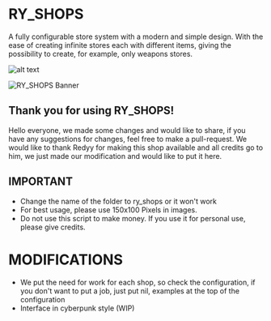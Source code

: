 # RY_SHOPS
A fully configurable store system with a modern and simple design.
With the ease of creating infinite stores each with different items, giving the possibility to create, for example, only weapons stores.

![alt text](https://imgur.com/hXO49YI.png)




![RY_SHOPS Banner](https://cdn.discordapp.com/attachments/1006965926668812380/1049173893711138876/teste_AdobeExpress.gif)
## Thank you for using RY_SHOPS!
Hello everyone, we made some changes and would like to share, if you have any suggestions for changes, feel free to make a pull-request.
We would like to thank Redyy for making this shop available and all credits go to him, we just made our modification and would like to put it here.

## IMPORTANT

- Change the name of the folder to ry_shops or it won't work
- For best usage, please use 150x100 Pixels in images.
- Do not use this script to make money. If you use it for personal use, please give credits.

# MODIFICATIONS
- We put the need for work for each shop, so check the configuration, if you don't want to put a job, just put nil, examples at the top of the configuration
- Interface in cyberpunk style (WIP)

